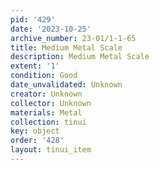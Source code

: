 ```yaml
---
pid: '429'
date: '2023-10-25'
archive_number: 23-01/1-1-65
title: Medium Metal Scale
description: Medium Metal Scale
extent: '1'
condition: Good
date_unvalidated: Unknown
creator: Unknown
collector: Unknown
materials: Metal
collection: tinui
key: object
order: '428'
layout: tinui_item
---
```


